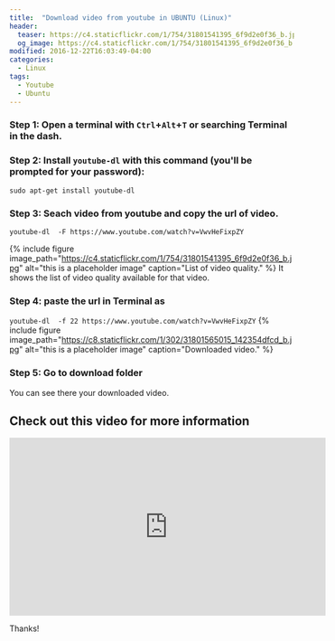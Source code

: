 ```yaml
---
title:  "Download video from youtube in UBUNTU (Linux)"
header:
  teaser: https://c4.staticflickr.com/1/754/31801541395_6f9d2e0f36_b.jpg
  og_image: https://c4.staticflickr.com/1/754/31801541395_6f9d2e0f36_b.jpg
modified: 2016-12-22T16:03:49-04:00
categories: 
  - Linux
tags:
  - Youtube
  - Ubuntu
---
```


### Step 1: Open a terminal with `Ctrl`+`Alt`+`T` or searching Terminal in the dash.

### Step 2: Install `youtube-dl` with this command (you'll be prompted for your password):

`sudo apt-get install youtube-dl`

### Step 3: Seach video from youtube and copy the url of video.

`youtube-dl  -F https://www.youtube.com/watch?v=VwvHeFixpZY`

{% include figure image_path="https://c4.staticflickr.com/1/754/31801541395_6f9d2e0f36_b.jpg" alt="this is a placeholder image" caption="List of video quality." %}
It shows the list of video quality available for that video.

### Step 4: paste the url in Terminal as

`youtube-dl  -f 22 https://www.youtube.com/watch?v=VwvHeFixpZY`
{% include figure image_path="https://c8.staticflickr.com/1/302/31801565015_142354dfcd_b.jpg" alt="this is a placeholder image" caption="Downloaded video." %}

### Step 5: Go to download folder

You can see there your downloaded video.

## Check out this video for more information
<iframe width="560" height="315" src="https://www.youtube.com/embed/4Uxb6iQMEu0" frameborder="0" allowfullscreen></iframe>



Thanks!
